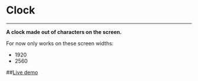 # Clock

---

**A clock made out of characters on the screen.**

For now only works on these screen widths:

- 1920
- 2560

##[Live demo](https://dkkmartin.github.io/clock/)
